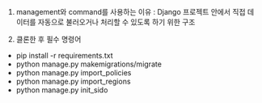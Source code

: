 1. management와 command를 사용하는 이유
: Django 프로젝트 안에서 직접 데이터를 자동으로 불러오거나 처리할 수 있도록 하기 위한 구조

2. 클론한 후 필수 명령어
- pip install -r requirements.txt
- python manage.py makemigrations/migrate
- python manage.py import_policies
- python manage.py import_regions
- python manage.py init_sido